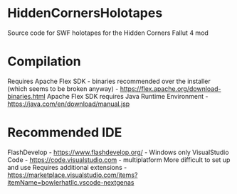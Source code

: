 # HiddenCornersHolotapes
Source code for SWF holotapes for the Hidden Corners Fallut 4 mod

# Compilation
Requires Apache Flex SDK - binaries recommended over the installer (which seems to be broken anyway) - https://flex.apache.org/download-binaries.html
Apache Flex SDK requires Java Runtime Environment - https://java.com/en/download/manual.jsp

# Recommended IDE
FlashDevelop - https://www.flashdevelop.org/ - Windows only
VisualStudio Code - https://code.visualstudio.com - multiplatform
  More difficult to set up and use
  Requires additional extensions - https://marketplace.visualstudio.com/items?itemName=bowlerhatllc.vscode-nextgenas
